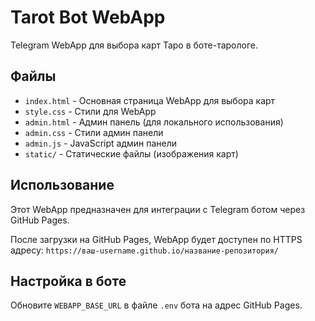 # Tarot Bot WebApp

Telegram WebApp для выбора карт Таро в боте-тарологе.

## Файлы

- `index.html` - Основная страница WebApp для выбора карт
- `style.css` - Стили для WebApp
- `admin.html` - Админ панель (для локального использования)
- `admin.css` - Стили админ панели
- `admin.js` - JavaScript админ панели
- `static/` - Статические файлы (изображения карт)

## Использование

Этот WebApp предназначен для интеграции с Telegram ботом через GitHub Pages.

После загрузки на GitHub Pages, WebApp будет доступен по HTTPS адресу:
`https://ваш-username.github.io/название-репозитория/`

## Настройка в боте

Обновите `WEBAPP_BASE_URL` в файле `.env` бота на адрес GitHub Pages.
